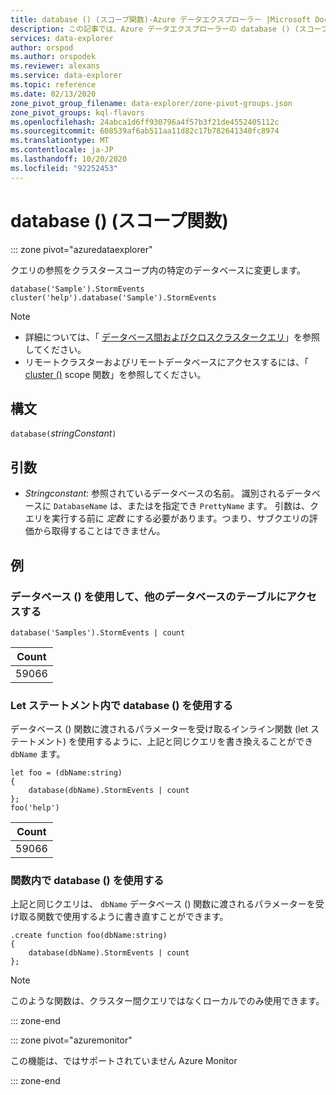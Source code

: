 ```yaml
---
title: database () (スコープ関数)-Azure データエクスプローラー |Microsoft Docs
description: この記事では、Azure データエクスプローラーの database () (スコープ関数) について説明します。
services: data-explorer
author: orspod
ms.author: orspodek
ms.reviewer: alexans
ms.service: data-explorer
ms.topic: reference
ms.date: 02/13/2020
zone_pivot_group_filename: data-explorer/zone-pivot-groups.json
zone_pivot_groups: kql-flavors
ms.openlocfilehash: 24abca1d6ff930796a4f57b3f21de4552405112c
ms.sourcegitcommit: 608539af6ab511aa11d82c17b782641340fc8974
ms.translationtype: MT
ms.contentlocale: ja-JP
ms.lasthandoff: 10/20/2020
ms.locfileid: "92252453"
---
```

# <a name="database-scope-function"></a>database () (スコープ関数)

::: zone pivot="azuredataexplorer"

クエリの参照をクラスタースコープ内の特定のデータベースに変更します。 

```kusto
database('Sample').StormEvents
cluster('help').database('Sample').StormEvents
```

> [!NOTE]
> * 詳細については、「 [データベース間およびクロスクラスタークエリ](cross-cluster-or-database-queries.md)」を参照してください。
> * リモートクラスターおよびリモートデータベースにアクセスするには、「 [cluster ()](clusterfunction.md) scope 関数」を参照してください。

## <a name="syntax"></a>構文

`database(`*stringConstant*`)`

## <a name="arguments"></a>引数

* *Stringconstant*: 参照されているデータベースの名前。 識別されるデータベースに `DatabaseName` は、またはを指定でき `PrettyName` ます。 引数は、クエリを実行する前に _定数_ にする必要があります。つまり、サブクエリの評価から取得することはできません。

## <a name="examples"></a>例

### <a name="use-database-to-access-table-of-other-database"></a>データベース () を使用して、他のデータベースのテーブルにアクセスする

```kusto
database('Samples').StormEvents | count
```

|Count|
|---|
|59066|

### <a name="use-database-inside-let-statements"></a>Let ステートメント内で database () を使用する 

データベース () 関数に渡されるパラメーターを受け取るインライン関数 (let ステートメント) を使用するように、上記と同じクエリを書き換えることができ `dbName` ます。

```kusto
let foo = (dbName:string)
{
    database(dbName).StormEvents | count
};
foo('help')
```

|Count|
|---|
|59066|

### <a name="use-database-inside-functions"></a>関数内で database () を使用する 

上記と同じクエリは、 `dbName` データベース () 関数に渡されるパラメーターを受け取る関数で使用するように書き直すことができます。

```kusto
.create function foo(dbName:string)
{
    database(dbName).StormEvents | count
};
```

> [!NOTE]
> このような関数は、クラスター間クエリではなくローカルでのみ使用できます。

::: zone-end

::: zone pivot="azuremonitor"

この機能は、ではサポートされていません Azure Monitor

::: zone-end
